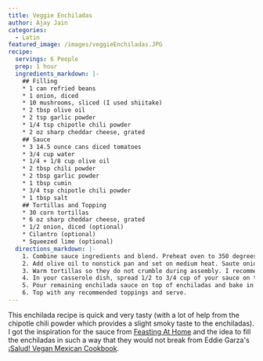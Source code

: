 ```yaml
---
title: Veggie Enchiladas
author: Ajay Jain
categories:
  - Latin
featured_image: /images/veggieEnchiladas.JPG
recipe:
  servings: 6 People
  prep: 1 hour
  ingredients_markdown: |-
    ## Filling
    * 1 can refried beans
    * 1 onion, diced
    * 10 mushrooms, sliced (I used shiitake)
    * 2 tbsp olive oil
    * 2 tsp garlic powder
    * 1/4 tsp chipotle chili powder
    * 2 oz sharp cheddar cheese, grated
    ## Sauce
    * 3 14.5 ounce cans diced tomatoes
    * 3/4 cup water
    * 1/4 + 1/8 cup olive oil
    * 2 tbsp chili powder
    * 2 tbsp garlic powder
    * 1 tbsp cumin
    * 3/4 tsp chipotle chili powder
    * 1 tbsp salt
    ## Tortillas and Topping
    * 30 corn tortillas
    * 6 oz sharp cheddar cheese, grated
    * 1/2 onion, diced (optional)
    * Cilantro (optional)
    * Squeezed lime (optional)
  directions_markdown: |-
    1. Combine sauce ingredients and blend. Preheat oven to 350 degrees.
    2. Add olive oil to nonstick pan and set on medium heat. Saute onions for two minutes, then add refried beans, mushrooms, cheese, and powders. Cook for three minutes or until mushrooms have softened.
    3. Warm tortillas so they do not crumble during assembly. I recommend placing tortillas in a Ziploc bag, rubbing them on the outside and on some of the inner tortillas with water (using your hand), and then microwaving for one minute. You can also warm the tortillas in the oven for four minutes.
    4. In your casserole dish, spread 1/2 to 3/4 cup of your sauce on the bottom. Dip a tortilla into the sauce, spread 2 slightly heaping tsp of filling down the center of the tortilla, and bring the left and right edges together. Repeat until all enchiladas have been assembled. Add 1/2 to 3/4 cup of sauce on the bottom of any subsequent casserole dishes that you need.
    5. Pour remaining enchilada sauce on top of enchiladas and bake in oven for fifteen minutes.
    6. Top with any recommended toppings and serve.
---
```

This enchilada recipe is quick and very tasty (with a lot of help from the chipotle chili powder which provides a slight smoky taste to the enchiladas). I got the inspiration for the sauce from [Feasting At Home](https://www.feastingathome.com/quick-enchilada-sauce/) and the idea to fill the enchiladas in such a way that they would not break from Eddie Garza's [¡Salud! Vegan Mexican Cookbook](https://www.amazon.com/%C2%A1Salud-Vegan-Mexican-Cookbook-Mouthwatering/dp/1623157781).
